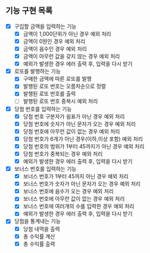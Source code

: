 ## 기능 구현 목록
- [x] 구입할 금액을 입력하는 기능
  - [x] 금액이 1,000단위가 아닌 경우 예외 처리
  - [x] 금액이 0원인 경우 예외 처리
  - [x] 금액이 음수인 경우 예외 처리
  - [x] 금액이 아무런 값을 갖지 않는 경우 예외 처리
  - [x] 예외가 발생한 경우 에러 출력 후, 입력을 다시 받기
        
- [x] 로또를 발행하는 기능
  - [x] 구매한 금액에 따른 로또를 발행
  - [x] 발행된 로또 번호는 오름차순으로 정렬
  - [x] 발행된 로또 번호를 출력
  - [ ] 발행된 로또 번호 중복시 예외 처리
        
- [x] 당첨 번호를 입력하는 기능
  - [x] 당첨 번호 구분자가 쉼표가 아닌 경우 예외 처리
  - [x] 당첨 번호에 숫자가 아닌 문자가 오는 경우 예외 처리
  - [x] 당첨 번호에 아무런 값이 없는 경우 예외 처리
  - [x] 당첨 번호가 6개가 아닌 경우(이하,이상 포함) 예외 처리
  - [x] 당첨 번호의 범위가 1부터 45까지가 아닌 경우 예외 처리
  - [x] 당첨 번호가 중복되는 경우 예외 처리
  - [x] 예외가 발생한 경우 에러 출력 후, 입력을 다시 받기
        
- [x] 보너스 번호를 입력하는 기능
  - [x] 보너스 번호가 1부터 45까지 아닌 경우 예외 처리
  - [x] 보너스 번호가 숫자가 아닌 문자가 오는 경우 예외 처리
  - [x] 보너스 번호에 음수가 오는 경우 예외 처리
  - [x] 보너스 번호에 아무런 값이 없는 경우 예외 처리
  - [x] 보너스 번호에 여러개의 수를 입력한 경우 예외 처리
  - [x] 예외가 발생한 경우 에러 출력 후, 입력을 다시 받기
        
- [x] 당첨을 통계내는 기능
  - [x] 당첨 내역을 출력
  - [x] 총 수익률 계산
  - [x] 총 수익률 출력
